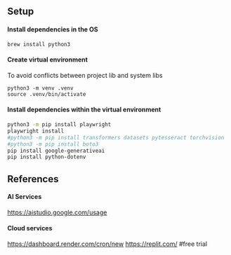 ## Setup

#### Install dependencies in the OS
```
brew install python3
```

#### Create virtual environment
To avoid conflicts between project lib and system libs
```
python3 -m venv .venv
source .venv/bin/activate
```

#### Install dependencies within the virtual environment
```bash
python3 -m pip install playwright
playwright install
#python3 -m pip install transformers datasets pytesseract torchvision
#python3 -m pip install boto3
pip install google-generativeai
pip install python-dotenv
```

## References

#### AI Services
https://aistudio.google.com/usage

#### Cloud services
https://dashboard.render.com/cron/new
https://replit.com/ #free trial